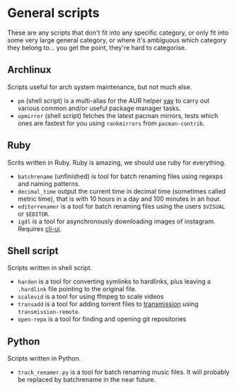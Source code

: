 # General scripts
These are any scripts that don't fit into any specific category, or only
fit into some very large general category, or where it's ambiguous which
category they belong to... you get the point, they're hard to categorise.

## Archlinux
Scripts useful for arch system maintenance, but not much else.

* `pm` (shell script) is a multi-alias for the AUR helper
[yay](https://github.com/Jguer/yay) to carry out various common and/or useful
package manager tasks.
* `upmirror` (shell script) fetches the latest pacman mirrors, tests which
ones are fastest for you using `rankmirrors` from `pacman-contrib`.


## Ruby
Scrits written in Ruby. Ruby is amazing, we should use ruby for everything.

* `batchrename` (unfinished) is tool for batch renaming files using regexps
and naming patterns.
* `decimal_time` output the current time in decimal time (sometimes called
metric time), that is with 10 hours in a day and 100 minutes in an hour.
* `editorrenamer` is a tool for batch renaming files using the users
`$VISUAL` or `$EDITOR`.
* `igdl` is a tool for asynchronously downloading images of instagram.
Requires [cli-ui](https://github.com/Shopify/cli-ui).


## Shell script
Scripts written in shell script.

* `harden` is a tool for converting symlinks to hardlinks, plus leaving a
`.hardlink` file pointing to the original file.
* `scalevid` is a tool for using ffmpeg to scale videos
* `transadd` is a tool for adding torrent files to
[transmission](https://transmissionbt.com/) using `transmission-remote`.
* `open-repo` is a tool for finding and opening git repositories


## Python
Scripts written in Python.

* `track_renamer.py` is a tool for batch renaming music files. It will
probably be replaced by batchrename in the near future.
